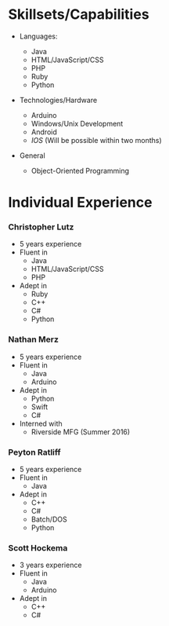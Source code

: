 # Skillsets/Capabilities
- Languages:
  - Java
  - HTML/JavaScript/CSS
  - PHP
  - Ruby
  - Python
  
- Technologies/Hardware
  - Arduino
  - Windows/Unix Development
  - Android
  - _IOS_ (Will be possible within two months)
  
- General
  - Object-Oriented Programming

# Individual Experience
### Christopher Lutz
- 5 years experience
- Fluent in
  - Java
  - HTML/JavaScript/CSS
  - PHP
- Adept in
  - Ruby
  - C++
  - C#
  - Python

### Nathan Merz
- 5 years experience
- Fluent in
  - Java
  - Arduino
- Adept in
  - Python
  - Swift
  - C#
- Interned with
  - Riverside MFG (Summer 2016)

### Peyton Ratliff
- 5 years experience
- Fluent in
  - Java
- Adept in
  - C++
  - C#
  - Batch/DOS
  - Python

### Scott Hockema
- 3 years experience
- Fluent in
  - Java
  - Arduino
- Adept in
  - C++
  - C#
